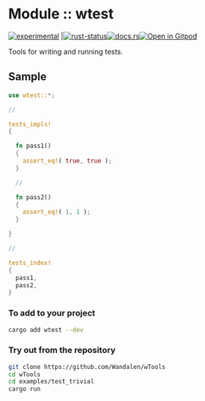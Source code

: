 <!-- {{# generate.module_header{} #}} -->

# Module :: wtest
<!--{ generate.module_header.start() }-->
 [![experimental](https://raster.shields.io/static/v1?label=&message=experimental&color=orange)](https://github.com/emersion/stability-badges#experimental) |[![rust-status](https://github.com/Wandalen/wTools/actions/workflows/module_wtest_push.yml/badge.svg)](https://github.com/Wandalen/wTools/actions/workflows/module_wtest_push.yml)[![docs.rs](https://img.shields.io/docsrs/wtest?color=e3e8f0&logo=docs.rs)](https://docs.rs/wtest)[![Open in Gitpod](https://raster.shields.io/static/v1?label=try&message=online&color=eee&logo=gitpod&logoColor=eee)](https://gitpod.io/#RUN_PATH=.,SAMPLE_FILE=sample%2Frust%2Fwtest_trivial%2Fsrc%2Fmain.rs,RUN_POSTFIX=--example%20wtest_trivial/https://github.com/Wandalen/wTools)
<!--{ generate.module_header.end }-->

Tools for writing and running tests.

## Sample

<!-- {{# generate.module{} #}} -->

```rust
use wtest::*;

//

tests_impls!
{

  fn pass1()
  {
    assert_eq!( true, true );
  }

  //

  fn pass2()
  {
    assert_eq!( 1, 1 );
  }

}

//

tests_index!
{
  pass1,
  pass2,
}
```

### To add to your project

```sh
cargo add wtest --dev
```

### Try out from the repository

```sh
git clone https://github.com/Wandalen/wTools
cd wTools
cd examples/test_trivial
cargo run
```
